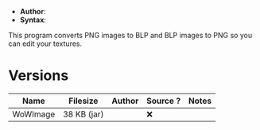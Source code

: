 - **Author**:
- **Syntax**:

This program converts PNG images to BLP and BLP images to PNG so you can edit your textures.

# Versions

| Name     | Filesize    | Author | Source ? | Notes |
| -------- | ----------- | ------ | -------- | ----- |
| WoWImage | 38 KB (jar) |        | ❌       |       |
